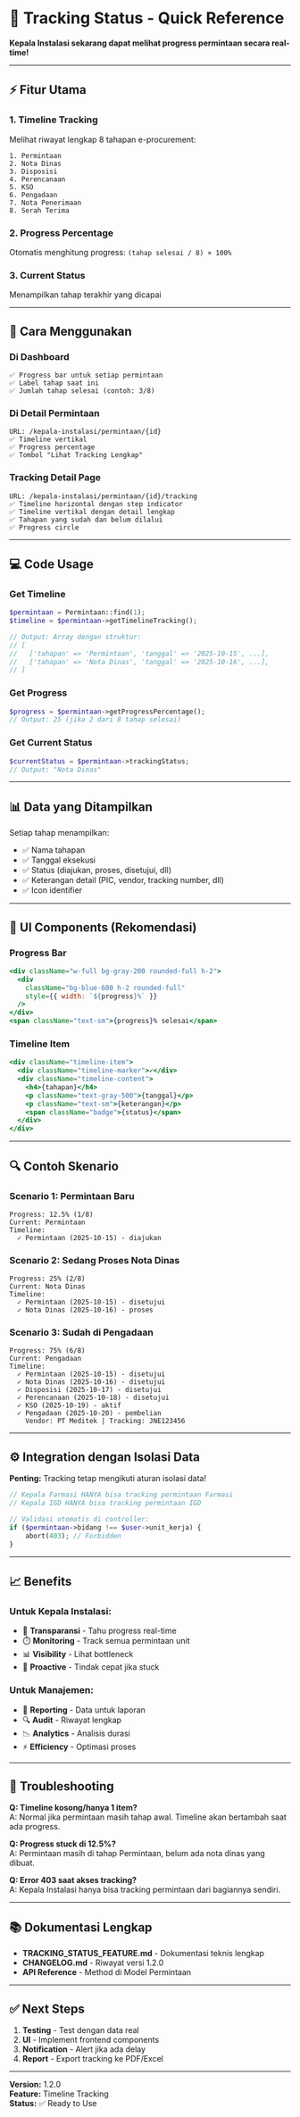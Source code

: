 # 🚀 Tracking Status - Quick Reference

**Kepala Instalasi sekarang dapat melihat progress permintaan secara real-time!**

---

## ⚡ Fitur Utama

### 1. Timeline Tracking
Melihat riwayat lengkap 8 tahapan e-procurement:
```
1. Permintaan
2. Nota Dinas
3. Disposisi
4. Perencanaan
5. KSO
6. Pengadaan
7. Nota Penerimaan
8. Serah Terima
```

### 2. Progress Percentage
Otomatis menghitung progress: `(tahap selesai / 8) × 100%`

### 3. Current Status
Menampilkan tahap terakhir yang dicapai

---

## 📍 Cara Menggunakan

### Di Dashboard
```
✅ Progress bar untuk setiap permintaan
✅ Label tahap saat ini
✅ Jumlah tahap selesai (contoh: 3/8)
```

### Di Detail Permintaan
```
URL: /kepala-instalasi/permintaan/{id}
✅ Timeline vertikal
✅ Progress percentage
✅ Tombol "Lihat Tracking Lengkap"
```

### Tracking Detail Page
```
URL: /kepala-instalasi/permintaan/{id}/tracking
✅ Timeline horizontal dengan step indicator
✅ Timeline vertikal dengan detail lengkap
✅ Tahapan yang sudah dan belum dilalui
✅ Progress circle
```

---

## 💻 Code Usage

### Get Timeline
```php
$permintaan = Permintaan::find(1);
$timeline = $permintaan->getTimelineTracking();

// Output: Array dengan struktur:
// [
//   ['tahapan' => 'Permintaan', 'tanggal' => '2025-10-15', ...],
//   ['tahapan' => 'Nota Dinas', 'tanggal' => '2025-10-16', ...],
// ]
```

### Get Progress
```php
$progress = $permintaan->getProgressPercentage();
// Output: 25 (jika 2 dari 8 tahap selesai)
```

### Get Current Status
```php
$currentStatus = $permintaan->trackingStatus;
// Output: "Nota Dinas"
```

---

## 📊 Data yang Ditampilkan

Setiap tahap menampilkan:
- ✅ Nama tahapan
- ✅ Tanggal eksekusi
- ✅ Status (diajukan, proses, disetujui, dll)
- ✅ Keterangan detail (PIC, vendor, tracking number, dll)
- ✅ Icon identifier

---

## 🎨 UI Components (Rekomendasi)

### Progress Bar
```jsx
<div className="w-full bg-gray-200 rounded-full h-2">
  <div 
    className="bg-blue-600 h-2 rounded-full" 
    style={{ width: `${progress}%` }}
  />
</div>
<span className="text-sm">{progress}% selesai</span>
```

### Timeline Item
```jsx
<div className="timeline-item">
  <div className="timeline-marker">✓</div>
  <div className="timeline-content">
    <h4>{tahapan}</h4>
    <p className="text-gray-500">{tanggal}</p>
    <p className="text-sm">{keterangan}</p>
    <span className="badge">{status}</span>
  </div>
</div>
```

---

## 🔍 Contoh Skenario

### Scenario 1: Permintaan Baru
```
Progress: 12.5% (1/8)
Current: Permintaan
Timeline:
  ✓ Permintaan (2025-10-15) - diajukan
```

### Scenario 2: Sedang Proses Nota Dinas
```
Progress: 25% (2/8)
Current: Nota Dinas
Timeline:
  ✓ Permintaan (2025-10-15) - disetujui
  ✓ Nota Dinas (2025-10-16) - proses
```

### Scenario 3: Sudah di Pengadaan
```
Progress: 75% (6/8)
Current: Pengadaan
Timeline:
  ✓ Permintaan (2025-10-15) - disetujui
  ✓ Nota Dinas (2025-10-16) - disetujui
  ✓ Disposisi (2025-10-17) - disetujui
  ✓ Perencanaan (2025-10-18) - disetujui
  ✓ KSO (2025-10-19) - aktif
  ✓ Pengadaan (2025-10-20) - pembelian
    Vendor: PT Meditek | Tracking: JNE123456
```

---

## ⚙️ Integration dengan Isolasi Data

**Penting:** Tracking tetap mengikuti aturan isolasi data!

```php
// Kepala Farmasi HANYA bisa tracking permintaan Farmasi
// Kepala IGD HANYA bisa tracking permintaan IGD

// Validasi otomatis di controller:
if ($permintaan->bidang !== $user->unit_kerja) {
    abort(403); // Forbidden
}
```

---

## 📈 Benefits

### Untuk Kepala Instalasi:
- 🎯 **Transparansi** - Tahu progress real-time
- ⏱️ **Monitoring** - Track semua permintaan unit
- 📊 **Visibility** - Lihat bottleneck
- 🔔 **Proactive** - Tindak cepat jika stuck

### Untuk Manajemen:
- 📑 **Reporting** - Data untuk laporan
- 🔍 **Audit** - Riwayat lengkap
- 📉 **Analytics** - Analisis durasi
- ⚡ **Efficiency** - Optimasi proses

---

## 🐛 Troubleshooting

**Q: Timeline kosong/hanya 1 item?**  
A: Normal jika permintaan masih tahap awal. Timeline akan bertambah saat ada progress.

**Q: Progress stuck di 12.5%?**  
A: Permintaan masih di tahap Permintaan, belum ada nota dinas yang dibuat.

**Q: Error 403 saat akses tracking?**  
A: Kepala Instalasi hanya bisa tracking permintaan dari bagiannya sendiri.

---

## 📚 Dokumentasi Lengkap

- **TRACKING_STATUS_FEATURE.md** - Dokumentasi teknis lengkap
- **CHANGELOG.md** - Riwayat versi 1.2.0
- **API Reference** - Method di Model Permintaan

---

## ✅ Next Steps

1. **Testing** - Test dengan data real
2. **UI** - Implement frontend components
3. **Notification** - Alert jika ada delay
4. **Report** - Export tracking ke PDF/Excel

---

**Version:** 1.2.0  
**Feature:** Timeline Tracking  
**Status:** ✅ Ready to Use
